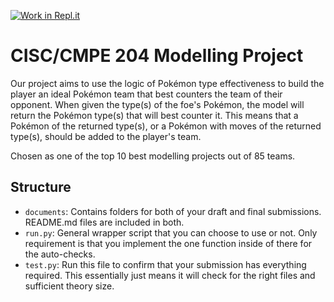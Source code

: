 [![Work in Repl.it](https://classroom.github.com/assets/work-in-replit-14baed9a392b3a25080506f3b7b6d57f295ec2978f6f33ec97e36a161684cbe9.svg)](https://classroom.github.com/online_ide?assignment_repo_id=308244&assignment_repo_type=GroupAssignmentRepo)

# CISC/CMPE 204 Modelling Project

Our project aims to use the logic of Pokémon type effectiveness to build the player an ideal Pokémon team that best counters the team of their opponent. When given the type(s) of the foe's Pokémon, the model will return the Pokémon type(s) that will best counter it. This means that a Pokémon of the returned type(s), or a Pokémon with moves of the returned type(s), should be added to the player's team.

Chosen as one of the top 10 best modelling projects out of 85 teams. 

## Structure

* `documents`: Contains folders for both of your draft and final submissions. README.md files are included in both.
* `run.py`: General wrapper script that you can choose to use or not. Only requirement is that you implement the one function inside of there for the auto-checks.
* `test.py`: Run this file to confirm that your submission has everything required. This essentially just means it will check for the right files and sufficient theory size.
